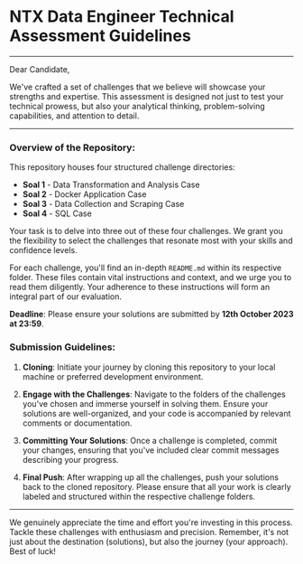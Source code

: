 # NTX Data Engineer Technical Assessment Guidelines

---

Dear Candidate,

We've crafted a set of challenges that we believe will showcase your strengths and expertise. This assessment is designed not just to test your technical prowess, but also your analytical thinking, problem-solving capabilities, and attention to detail.

---

### Overview of the Repository:

This repository houses four structured challenge directories: 
- **Soal 1** - Data Transformation and Analysis Case
- **Soal 2** - Docker Application Case
- **Soal 3** - Data Collection and Scraping Case
- **Soal 4** - SQL Case

Your task is to delve into three out of these four challenges. We grant you the flexibility to select the challenges that resonate most with your skills and confidence levels. 

For each challenge, you'll find an in-depth `README.md` within its respective folder. These files contain vital instructions and context, and we urge you to read them diligently. Your adherence to these instructions will form an integral part of our evaluation.

**Deadline**: Please ensure your solutions are submitted by **12th October 2023 at 23:59**.

### Submission Guidelines:

1. **Cloning**: Initiate your journey by cloning this repository to your local machine or preferred development environment.

2. **Engage with the Challenges**: Navigate to the folders of the challenges you've chosen and immerse yourself in solving them. Ensure your solutions are well-organized, and your code is accompanied by relevant comments or documentation.

3. **Committing Your Solutions**: Once a challenge is completed, commit your changes, ensuring that you've included clear commit messages describing your progress.

4. **Final Push**: After wrapping up all the challenges, push your solutions back to the cloned repository. Please ensure that all your work is clearly labeled and structured within the respective challenge folders.

---

We genuinely appreciate the time and effort you're investing in this process. Tackle these challenges with enthusiasm and precision. Remember, it's not just about the destination (solutions), but also the journey (your approach). Best of luck!

